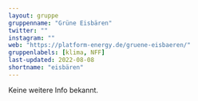 ```yaml
---
layout: gruppe
gruppenname: "Grüne Eisbären"
twitter: ""
instagram: ""
web: "https://platform-energy.de/gruene-eisbaeren/"
gruppenlabels: [klima, NFF]
last-updated: 2022-08-08
shortname: "eisbären"
---
```


Keine weitere Info bekannt.
